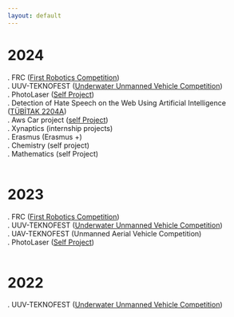 ```yaml
---
layout: default
---
```


# 2024
. FRC ([First Robotics Competition](/projects/frc)) <br>
. UUV-TEKNOFEST ([Underwater Unmanned Vehicle Competition](/projects/uuv)) <br>
. PhotoLaser ([Self Project](/projects/photolaser)) <br>
. Detection of Hate Speech on the Web Using Artificial Intelligence ([TÜBİTAK 2204A](/projects/hate_speech_detection)) <br>
. Aws Car project ([self Project](/projects/aws_car))<br>
. Xynaptics (internship projects)<br>
. Erasmus (Erasmus +) <br>
. Chemistry (self project) <br>
. Mathematics (self Project)<br>
<br>
# 2023
. FRC ([First Robotics Competition](/projects/frc)) <br>
. UUV-TEKNOFEST ([Underwater Unmanned Vehicle Competition](/projects/uuv)) <br>
. UAV-TEKNOFEST (Unmanned Aerial Vehicle Competition) <br>
. PhotoLaser ([Self Project](/projects/photolaser)) <br>
<br>
# 2022
. UUV-TEKNOFEST ([Underwater Unmanned Vehicle Competition](/projects/uuv)) <br>